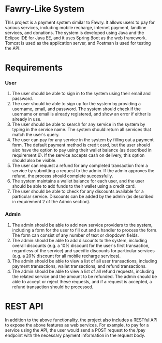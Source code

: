 # Fawry-Like System
This project is a payment system similar to Fawry. It allows users to pay for various services, including mobile recharge, internet payment, landline services, and donations. The system is developed using Java and the Eclipse IDE for Java EE, and it uses Spring Boot as the web framework. Tomcat is used as the application server, and Postman is used for testing the API.

# Requirements
### User
<ol>
<li>The user should be able to sign in to the system using their email and password.</li>
<li>The user should be able to sign up for the system by providing a username, email, and password. The system should check if the username or email is already registered, and show an error if either is already in use.</li>
<li>The user should be able to search for any service in the system by typing in the service name. The system should return all services that match the user's query.</li>
<li>The user can pay for any service in the system by filling out a payment form. The default payment method is credit card, but the user should also have the option to pay using their wallet balance (as described in requirement 6). If the service accepts cash on delivery, this option should also be visible.</li>
<li>The user can request a refund for any completed transaction from a service by submitting a request to the admin. If the admin approves the refund, the process should complete successfully.</li>
<li>The system maintains a wallet balance for each user, and the user should be able to add funds to their wallet using a credit card.</li>
<li>The user should be able to check for any discounts available for a particular service. Discounts can be added by the admin (as described in requirement 2 of the Admin section).</li>
</ol>

### Admin
<ol>
<li>The admin should be able to add new service providers to the system, including a form for the user to fill out and a handler to process the form. The form can consist of any number of text or dropdown fields.</li>
<li>The admin should be able to add discounts to the system, including overall discounts (e.g. a 10% discount for the user's first transaction, regardless of the service) and specific discounts for particular services (e.g. a 20% discount for all mobile recharge services).</li>
<li>The admin should be able to view a list of all user transactions, including payment transactions, wallet transactions, and refund transactions.</li>
<li>The admin should be able to view a list of all refund requests, including the related service and the amount to be refunded. The admin should be able to accept or reject these requests, and if a request is accepted, a refund transaction should be processed.</li>
</ol>

# REST API
In addition to the above functionality, the project also includes a RESTful API to expose the above features as web services. For example, to pay for a service using the API, the user would send a POST request to the /pay endpoint with the necessary payment information in the request body.
